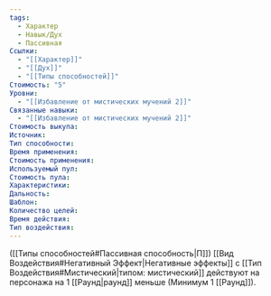 ```yaml
---
tags:
  - Характер
  - Навык/Дух
  - Пассивная
Ссылки:
  - "[[Характер]]"
  - "[[Дух]]"
  - "[[Типы способностей]]"
Стоимость: "5"
Уровни:
  - "[[Избавление от мистических мучений 2]]"
Связанные навыки:
  - "[[Избавление от мистических мучений 2]]"
Стоимость выкупа:
Источник:
Тип способности:
Время применения:
Стоимость применения:
Используемый пул:
Стоимость пула:
Характеристики:
Дальность:
Шаблон:
Количество целей:
Время действия:
Тип воздействия:
---
```

([[Типы способностей#Пассивная способность|П]]) [[Вид Воздействия#Негативный Эффект|Негативные эффекты]] с  [[Тип Воздействия#Мистический|типом: мистический]] действуют на персонажа на 1 [[Раунд|раунд]] меньше (Минимум 1 [[Раунд]]).